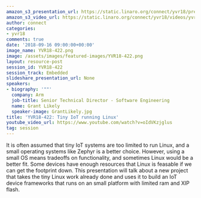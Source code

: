 ```yaml
---
amazon_s3_presentation_url: https://static.linaro.org/connect/yvr18/presentations/yvr18-423.pdf
amazon_s3_video_url: https://static.linaro.org/connect/yvr18/videos/yvr18-423.mp4
author: connect
categories:
- yvr18
comments: true
date: '2018-09-16 09:00:00+00:00'
image_name: YVR18-422.png
image: /assets/images/featured-images/YVR18-422.png
layout: resource-post
session_id: YVR18-422
session_track: Embedded
slideshare_presentation_url: None
speakers:
- biography: '""'
  company: Arm
  job-title: Senior Technical Director - Software Engineering
  name: Grant Likely
  speaker-image: GrantLikely.jpg
title: 'YVR18-422: Tiny IoT running Linux'
youtube_video_url: https://www.youtube.com/watch?v=oIdVKzjglus
tag: session
---
```


It is often assumed that tiny IoT systems are too limited to run Linux, and a small operating systems like Zephyr is a better choice. However, using a small OS means tradeoffs on functionality, and sometimes Linux would be a better fit. Some devices have enough resources that Linux is feasable if we can get the footprint down. This presentation will talk about a new project that takes the tiny Linux work already done and uses it to build an IoT device frameworks that runs on an small platform with limited ram and XIP flash.